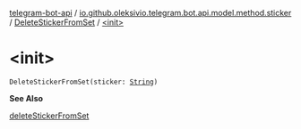 [telegram-bot-api](../../index.md) / [io.github.oleksivio.telegram.bot.api.model.method.sticker](../index.md) / [DeleteStickerFromSet](index.md) / [&lt;init&gt;](./-init-.md)

# &lt;init&gt;

`DeleteStickerFromSet(sticker: `[`String`](https://kotlinlang.org/api/latest/jvm/stdlib/kotlin/-string/index.html)`)`

**See Also**

[deleteStickerFromSet](#)

